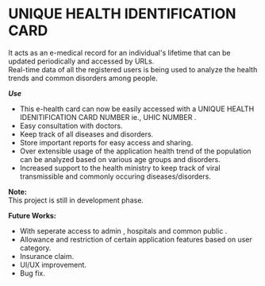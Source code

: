 # UNIQUE HEALTH IDENTIFICATION CARD

It acts as an e-medical record for an individual's lifetime
that can be updated periodically and accessed by URLs.<br />
Real-time data of all the registered users is being used to analyze the health trends
and common disorders among people.

***Use***<br />
- This e-health card can now be easily accessed with a UNIQUE HEALTH IDENITIFICATION CARD NUMBER ie., UHIC NUMBER .<br />
- Easy consultation with doctors.<br />
- Keep track of all diseases and disorders.<br />
- Store important reports for easy access and sharing.<br />
- Over extensible usage of the application health trend of the population can be analyzed based on various age groups and disorders.<br />
- Increased support to the health ministry to keep track of viral transmissible and commonly occuring diseases/disorders.<br />

**Note:**<br />
This project is still in development phase.

**Future Works:**<br />
- With seperate access to admin , hospitals and common public . 
- Allowance and restriction of certain application features based on user category.
- Insurance claim.
- UI/UX improvement.
- Bug fix.

